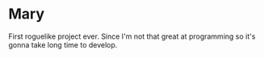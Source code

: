 # Mary
First roguelike project ever. Since I'm not that great at programming so it's gonna take long time to develop.
